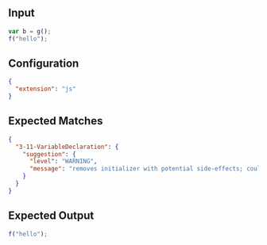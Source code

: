 
## Input
```javascript input
var b = g();
f("hello");
```

## Configuration
```json configuration
{
  "extension": "js"
}
```

## Expected Matches
```json expected matches
{
  "3-11-VariableDeclaration": {
    "suggestion": {
      "level": "WARNING",
      "message": "removes initializer with potential side-effects; could remove global variable"
    }
  }
}
```

## Expected Output
```javascript expected output
f("hello");
```
